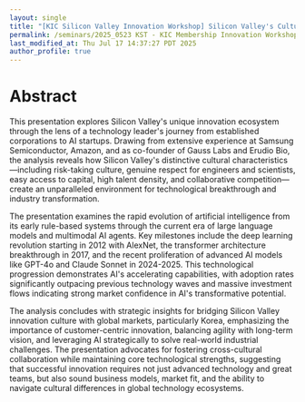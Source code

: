 ```yaml
---
layout: single
title: "[KIC Silicon Valley Innovation Workshop] Silicon Valley's Cultural Engine of Innovation and Disruption"
permalink: /seminars/2025_0523 KST - KIC Membership Innovation Workshop & Collaboration Networking 2025/abstract
last_modified_at: Thu Jul 17 14:37:27 PDT 2025
author_profile: true
---
```


# Abstract

This presentation explores Silicon Valley's unique innovation ecosystem through the lens of a technology leader's journey from established corporations to AI startups. Drawing from extensive experience at Samsung Semiconductor, Amazon, and as co-founder of Gauss Labs and Erudio Bio, the analysis reveals how Silicon Valley's distinctive cultural characteristics—including risk-taking culture, genuine respect for engineers and scientists, easy access to capital, high talent density, and collaborative competition—create an unparalleled environment for technological breakthrough and industry transformation.

The presentation examines the rapid evolution of artificial intelligence from its early rule-based systems through the current era of large language models and multimodal AI agents. Key milestones include the deep learning revolution starting in 2012 with AlexNet, the transformer architecture breakthrough in 2017, and the recent proliferation of advanced AI models like GPT-4o and Claude Sonnet in 2024-2025. This technological progression demonstrates AI's accelerating capabilities, with adoption rates significantly outpacing previous technology waves and massive investment flows indicating strong market confidence in AI's transformative potential.

The analysis concludes with strategic insights for bridging Silicon Valley innovation culture with global markets, particularly Korea, emphasizing the importance of customer-centric innovation, balancing agility with long-term vision, and leveraging AI strategically to solve real-world industrial challenges. The presentation advocates for fostering cross-cultural collaboration while maintaining core technological strengths, suggesting that successful innovation requires not just advanced technology and great teams, but also sound business models, market fit, and the ability to navigate cultural differences in global technology ecosystems.
